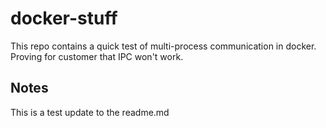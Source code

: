 # docker-stuff

This repo contains a quick test of multi-process communication in docker. Proving for customer that IPC won't work.

## Notes

This is a test update to the readme.md